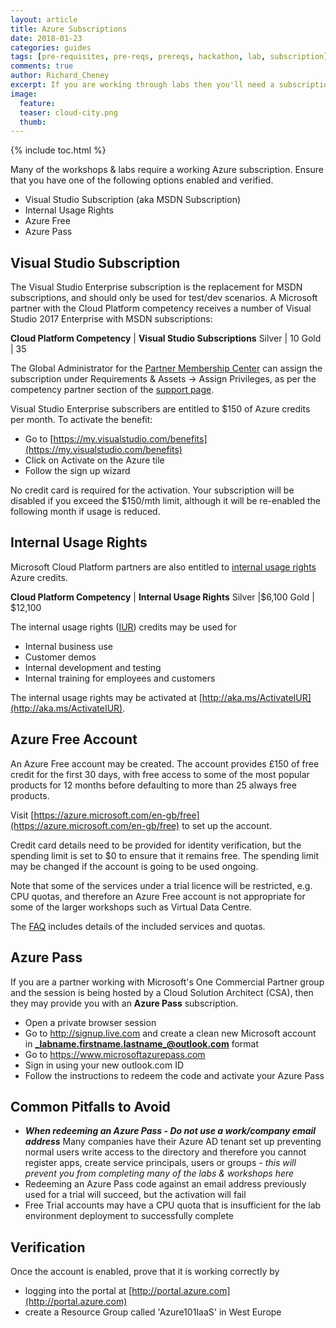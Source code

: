 ```yaml
---
layout: article
title: Azure Subscriptions
date: 2018-01-23
categories: guides
tags: [pre-requisites, pre-reqs, prereqs, hackathon, lab, subscription]
comments: true
author: Richard_Cheney
excerpt: If you are working through labs then you'll need a subscription.  Here are your options!
image:
  feature:
  teaser: cloud-city.png
  thumb:
---
```


{% include toc.html %}

Many of the workshops & labs require a working Azure subscription.  Ensure that you have one of the following options enabled and verified.

* Visual Studio Subscription (aka MSDN Subscription)
* Internal Usage Rights
* Azure Free
* Azure Pass

## Visual Studio Subscription

The Visual Studio Enterprise subscription is the replacement for MSDN subscriptions, and should only be used for test/dev scenarios.  A Microsoft partner with the Cloud Platform competency receives a number of Visual Studio 2017 Enterprise with MSDN subscriptions:

**Cloud Platform Competency** | **Visual Studio Subscriptions**
Silver | 10
Gold | 35

The Global Administrator for the [Partner Membership Center](https://partners.microsoft.com/) can assign the subscription under Requirements & Assets -> Assign Privileges, as per the competency partner section of the [support page](https://support.microsoft.com/en-gb/help/4013871/microsoft-partner-network-mpn-visual-studio-subscriptions?tpqid=800-000036).

Visual Studio Enterprise subscribers are entitled to $150 of Azure credits per month.
To activate the benefit:

* Go to [https://my.visualstudio.com/benefits](https://my.visualstudio.com/benefits)
* Click on Activate on the Azure tile
* Follow the sign up wizard

No credit card is required for the activation.  Your subscription will be disabled if you exceed the $150/mth limit, although it will be re-enabled the following month if usage is reduced.

## Internal Usage Rights

Microsoft Cloud Platform partners are also entitled to [internal usage rights](https://azure.microsoft.com/en-us/pricing/member-offers/mpn-benefits/) Azure credits.

**Cloud Platform Competency** | **Internal Usage Rights**
Silver |$6,100
Gold | $12,100

The internal usage rights ([IUR](http://aka.ms/iur)) credits may be used for

* Internal business use
* Customer demos
* Internal development and testing
* Internal training for employees and customers

The internal usage rights may be activated at [http://aka.ms/ActivateIUR](http://aka.ms/ActivateIUR).

## Azure Free Account

An Azure Free account may be created.  The account provides £150 of free credit for the first 30 days, with free access to some of the most popular products for 12 months before defaulting to more than 25 always free products.

Visit [https://azure.microsoft.com/en-gb/free](https://azure.microsoft.com/en-gb/free) to set up the account.

Credit card details need to be provided for identity verification, but the spending limit is set to $0 to ensure that it remains free.  The spending limit may be changed if the account is going to be used ongoing.

Note that some of the services under a trial licence will be restricted, e.g. CPU quotas, and therefore an Azure Free account is not appropriate for some of the larger workshops such as Virtual Data Centre.

The [FAQ](https://azure.microsoft.com/en-gb/free/free-account-faq/) includes details of the included services and quotas.

## Azure Pass

If you are a partner working with Microsoft's One Commercial Partner group and the session is being hosted by a Cloud Solution Architect (CSA), then they may provide you with an **Azure Pass** subscription.

* Open a private browser session
* Go to <http://signup.live.com> and create a clean new Microsoft account in  **_labname.firstname.lastname_@outlook.com** format
* Go to <https://www.microsoftazurepass.com>
* Sign in using your new outlook.com ID
* Follow the instructions to redeem the code and activate your Azure Pass

## Common Pitfalls to Avoid

* ***When redeeming an Azure Pass - Do not use a work/company email address*** Many companies have their Azure AD tenant set up preventing normal users write access to the directory and therefore you cannot register apps, create service principals, users or groups - *this will prevent you from completing many of the labs & workshops here*
* Redeeming an Azure Pass code against an email address previously used for a trial will succeed, but the activation will fail
* Free Trial accounts may have a CPU quota that is insufficient for the lab environment deployment to successfully complete

## Verification

Once the account is enabled, prove that it is working correctly by

* logging into the portal at [http://portal.azure.com](http://portal.azure.com)
* create a Resource Group called 'Azure101IaaS' in West Europe
